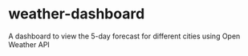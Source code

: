 # weather-dashboard
A dashboard to view the 5-day forecast for different cities using Open Weather API

